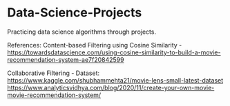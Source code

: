 # Data-Science-Projects

Practicing data science algorithms through projects.

References:
Content-based Filtering using Cosine Similarity - https://towardsdatascience.com/using-cosine-similarity-to-build-a-movie-recommendation-system-ae7f20842599

Collaborative Filtering - Dataset: https://www.kaggle.com/shubhammehta21/movie-lens-small-latest-dataset
https://www.analyticsvidhya.com/blog/2020/11/create-your-own-movie-movie-recommendation-system/

